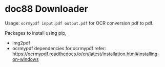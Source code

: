 # doc88 Downloader


Usage: `ocrmypdf input.pdf output.pdf` for OCR conversion pdf to pdf.

Packages to install using pip,

 - img2pdf
 - ocrmypdf
dependencies for ocrmypdf refer: https://ocrmypdf.readthedocs.io/en/latest/installation.html#installing-on-windows

 
